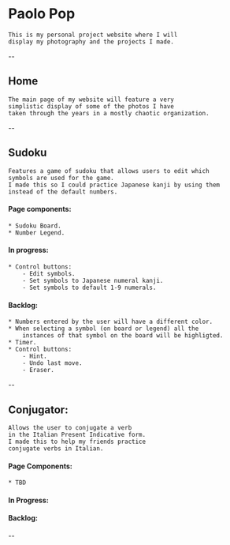 # Paolo Pop
    This is my personal project website where I will
    display my photography and the projects I made.

--
## Home
    The main page of my website will feature a very 
    simplistic display of some of the photos I have 
    taken through the years in a mostly chaotic organization.

--
## Sudoku
    Features a game of sudoku that allows users to edit which 
    symbols are used for the game.
    I made this so I could practice Japanese kanji by using them 
    instead of the default numbers.

#### Page components:
    * Sudoku Board.
    * Number Legend.

#### In progress:
    * Control buttons:
        - Edit symbols.
        - Set symbols to Japanese numeral kanji.
        - Set symbols to default 1-9 numerals.

#### Backlog:
    * Numbers entered by the user will have a different color.
    * When selecting a symbol (on board or legend) all the
        instances of that symbol on the board will be highligted.
    * Timer.
    * Control buttons:
        - Hint.
        - Undo last move.
        - Eraser.

--
## Conjugator:
    Allows the user to conjugate a verb 
    in the Italian Present Indicative form. 
    I made this to help my friends practice 
    conjugate verbs in Italian.

#### Page Components:
    * TBD

#### In Progress:

#### Backlog:

--
